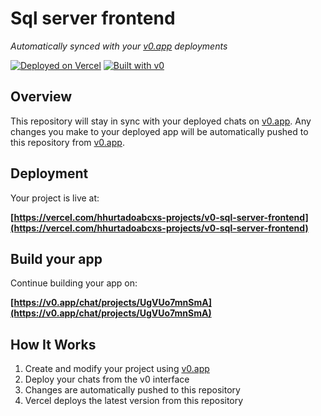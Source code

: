 # Sql server frontend

*Automatically synced with your [v0.app](https://v0.app) deployments*

[![Deployed on Vercel](https://img.shields.io/badge/Deployed%20on-Vercel-black?style=for-the-badge&logo=vercel)](https://vercel.com/hhurtadoabcxs-projects/v0-sql-server-frontend)
[![Built with v0](https://img.shields.io/badge/Built%20with-v0.app-black?style=for-the-badge)](https://v0.app/chat/projects/UgVUo7mnSmA)

## Overview

This repository will stay in sync with your deployed chats on [v0.app](https://v0.app).
Any changes you make to your deployed app will be automatically pushed to this repository from [v0.app](https://v0.app).

## Deployment

Your project is live at:

**[https://vercel.com/hhurtadoabcxs-projects/v0-sql-server-frontend](https://vercel.com/hhurtadoabcxs-projects/v0-sql-server-frontend)**

## Build your app

Continue building your app on:

**[https://v0.app/chat/projects/UgVUo7mnSmA](https://v0.app/chat/projects/UgVUo7mnSmA)**

## How It Works

1. Create and modify your project using [v0.app](https://v0.app)
2. Deploy your chats from the v0 interface
3. Changes are automatically pushed to this repository
4. Vercel deploys the latest version from this repository